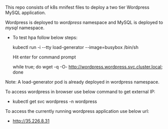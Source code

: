 This repo consists of k8s mnifest files to deploy a two tier Wordpress MySQL application. 

Wordpress is deployed to *wordpress* namespace and MySQL is deployed to *mysql* namespace. 

- To test hpa follow below steps:

    kubectl run -i --tty load-generator --image=busybox /bin/sh

    Hit enter for command prompt

    while true; do wget -q -O- http://wordpress.wordpress.svc.cluster.local; done


Note: 
A load-generator pod is already deployed in wordpress namespace. 

To access wordpress in browser use below command to get external IP:
 - kubectl get svc wordpress -n wordpress

To access the currently running wordpress application use below url:
 - http://35.226.8.31
